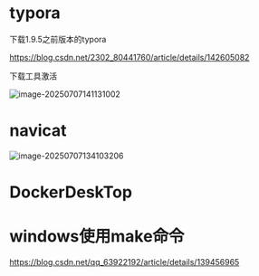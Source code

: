 # typora

下载1.9.5之前版本的typora

https://blog.csdn.net/2302_80441760/article/details/142605082

下载工具激活

![image-20250707141131002](D:\notes\杂项\软件安装\assets\image-20250707141131002.png)

# navicat

![image-20250707134103206](D:\notes\杂项\软件安装\assets\image-20250707134103206.png)

# DockerDeskTop

# windows使用make命令

https://blog.csdn.net/qq_63922192/article/details/139456965